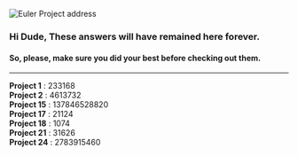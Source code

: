 ![Euler Project address](https://projecteuler.net/themes/20210213/logo_default.png)
### Hi Dude, These answers will have remained here forever.
#### So, please, make sure you did your best before checking out them.
<hr>

**Project 1**         : 233168 <br>
**Project 2**         : 4613732 <br>
**Project 15**        : 137846528820 <br>
**Project 17**        : 21124 <br>
**Project 18**        : 1074 <br>
**Project 21**        : 31626 <br>
**Project 24**        : 2783915460 <br>
